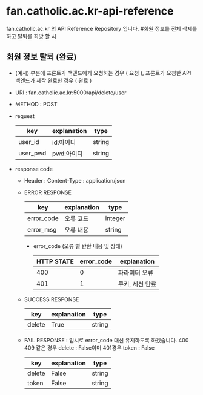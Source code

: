 # fan.catholic.ac.kr-api-reference
fan.catholic.ac.kr 의 API Reference Repository 입니다.
#회원 정보를 전체 삭제를 하고 탈퇴를 희망 할 시

## 회원 정보 탈퇴 (완료)
- (예시) 부분에 프론트가 백엔드에게 요청하는 경우 ( 요청 ), 프론트가 요청한 API 백엔드가 제작 완료한 경우 ( 완료 )
- URI : fan.catholic.ac.kr:5000/api/delete/user
- METHOD : POST
- request

    | key | explanation | type |
    |--- |--- |--- |
    |user_id  | id:아이디    | string
    |user_pwd  | pwd:아이디    | string

- response code
    - Header :
        Content-Type : application/json
    - ERROR RESPONSE
    
        |    key   | explanation |   type  |
        | -------- | ----------- |-------- |
        |error_code| 오류 코드     | integer | 
        |error_msg | 오류 내용  | string  |
        
        - error_code (오류 별 반환 내용 및 상태)
        
            | HTTP STATE | error_code | explanation |
            |----------- | ---------- | ----------- |
            | 400 |0| 파라미터 오류 | 상세 내용은 error_msg 참고 |
            | 401 |1| 쿠키, 세션 만료 | 쿠키, 세셔 만료 혹은 존재 X |
    
    - SUCCESS RESPONSE
    
        | key | explanation | type |
        |--- |--- |--- |
        | delete | True | string |
        
        
    - FAIL RESPONSE : 임시로 error_code 대신 유지하도록 하겠습니다. 400 409 같은 경우 delete : False이며 401경우 token : False 
    
        | key | explanation | type |
        |--- |--- |--- |
        | delete | False | string |
        | token | False | string |
